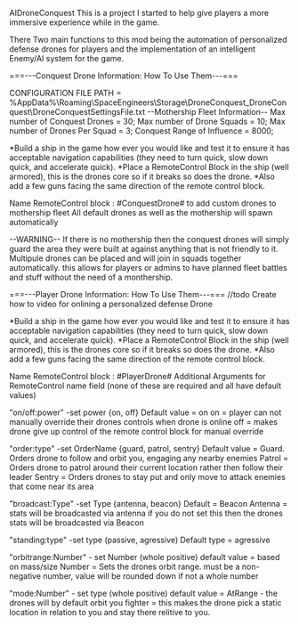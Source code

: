 AIDroneConquest
This is a project I started to help give players a more immersive experience while in the game.

There Two main functions to this mod being the automation of personalized defense drones for players and the implementation of an intelligent Enemy/AI system for the game.

===---Conquest Drone Information: How To Use Them---===

CONFIGURATION FILE PATH = \%AppData%\Roaming\SpaceEngineers\Storage\DroneConquest_DroneConquest\DroneConquestSettingsFile.txt
--Mothership Fleet Information--
Max number of Conquest Drones = 30;
Max number of Drone Squads = 10;
Max number of Drones Per Squad = 3;
Conquest Range of Influence = 8000;

*Build a ship in the game how ever you would like and test it to ensure it has acceptable navigation capabilities (they need to turn quick, slow down quick, and accelerate quick). *Place a RemoteControl Block in the ship (well armored), this is the drones core so if it breaks so does the drone. *Also add a few guns facing the same direction of the remote control block.

Name RemoteControl block : #ConquestDrone# to add custom drones to mothership fleet
All default drones as well as the mothership will spawn automatically

--WARNING-- If there is no mothership then the conquest drones will simply guard the area they were built at against anything that is not friendly to it. Multipule drones can be placed and will join in squads together automatically. this allows for players or admins to have planned fleet battles and stuff without the need of a monthership.



===---Player Drone Information: How To Use Them---===
//todo Create how to video for onlining a personalized defense Drone

*Build a ship in the game how ever you would like and test it to ensure it has acceptable navigation capabilities (they need to turn quick, slow down quick, and accelerate quick). *Place a RemoteControl Block in the ship (well armored), this is the drones core so if it breaks so does the drone. *Also add a few guns facing the same direction of the remote control block.

Name RemoteControl block : #PlayerDrone# Additional Arguments for RemoteControl name field (none of these are required and all have default values)

"on/off:power" -set power {on, off} Default value = on on = player can not manually override their drones controls when drone is online off = makes drone give up control of the remote control block for manual override

"order:type" -set OrderName {guard, patrol, sentry} Default value = Guard. Orders drone to follow and orbit you, engaging any nearby enemies Patrol = Orders drone to patrol around their current location rather then follow their leader Sentry = Orders drones to stay put and only move to attack enemies that come near its area

"broadcast:Type" -set Type {antenna, beacon} Default = Beacon Antenna = stats will be broadcasted via antenna if you do not set this then the drones stats will be broadcasted via Beacon

"standing:type" -set type (passive, agressive) Default type = agressive

"orbitrange:Number" - set Number (whole positive) default value = based on mass/size Number = Sets the drones orbit range. must be a non-negative number, value will be rounded down if not a whole number

"mode:Number" - set type (whole positive)
default value = AtRange - the drones will by default orbit you
fighter = this makes the drone pick a static location in relation to you and stay there relitive to you.
